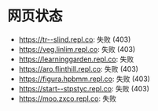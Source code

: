 # 网页状态
- https://tr--slind.repl.co: 失败 (403)
- https://veg.linlim.repl.co: 失败 (403)
- https://learninggarden.repl.co: 失败
- https://aro.flinthill.repl.co: 失败 (403)
- https://figura.hpbmm.repl.co: 失败 (403)
- https://start--stpstyc.repl.co: 失败 (403)
- https://moo.zxco.repl.co: 失败
